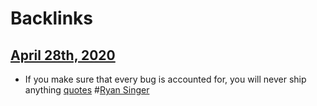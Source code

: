 
# Backlinks
## [April 28th, 2020](<April 28th, 2020.md>)
- If you make sure that every bug is accounted for, you will never ship anything [quotes](<quotes.md>) #[Ryan Singer](<Ryan Singer.md>)

